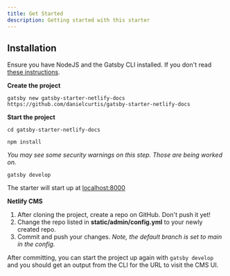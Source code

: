 ```yaml
---
title: Get Started
description: Getting started with this starter
---
```


## Installation

Ensure you have NodeJS and the Gatsby CLI installed. If you don't read [these instructions](https://www.gatsbyjs.org/tutorial/part-zero/).

**Create the project**

```
gatsby new gatsby-starter-netlify-docs https://github.com/danielcurtis/gatsby-starter-netlify-docs
```

**Start the project**

```
cd gatsby-starter-netlify-docs
```

```
npm install
```

_You may see some security warnings on this step. Those are being worked on._

```
gatsby develop
```

The starter will start up at [localhost:8000](http://localhost:8000)

**Netlify CMS**

1. After cloning the project, create a repo on GitHub. Don't push it yet!
2. Change the repo listed in **static/admin/config.yml** to your newly created repo.
3. Commit and push your changes. _Note, the default branch is set to main in the config._

After committing, you can start the project up again with `gatsby develop` and you should get an output from the CLI for the URL to visit the CMS UI.

<NextPrev next="Hello World" nextUrl="/docs/hello-world" />
